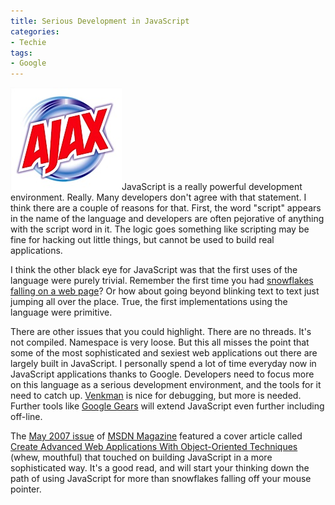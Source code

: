 ```yaml
---
title: Serious Development in JavaScript
categories:
- Techie
tags:
- Google
---
```


![ajax.jpg](/assets/posts/2007/ajax1.jpg)JavaScript is a really powerful development environment. Really.
Many developers don't agree with that statement. I think there are a couple of reasons for that. First, the word "script" appears in the name of the language and developers are often pejorative of anything with the script word in it. The logic goes something like scripting may be fine for hacking out little things, but cannot be used to build real applications.

I think the other black eye for JavaScript was that the first uses of the language were purely trivial. Remember the first time you had [snowflakes falling on a web page](http://www.hypergurl.com/snowmaker.html)? Or how about going beyond blinking text to text just jumping all over the place. True, the first implementations using the language were primitive.

There are other issues that you could highlight. There are no threads. It's not compiled. Namespace is very loose. But this all misses the point that some of the most sophisticated and sexiest web applications out there are largely built in JavaScript. I personally spend a lot of time everyday now in JavaScript applications thanks to Google. Developers need to focus more on this language as a serious development environment, and the tools for it need to catch up. [Venkman](http://www.mozilla.org/projects/venkman/) is nice for debugging, but more is needed. Further tools like [Google Gears](/thingelstad/going-offline-with-google-gears) will extend JavaScript even further including off-line.

The [May 2007 issue](http://msdn.microsoft.com/msdnmag/issues/07/05/) of [MSDN Magazine](http://msdn.microsoft.com/msdnmag/) featured a cover article called [Create Advanced Web Applications With Object-Oriented Techniques](http://msdn.microsoft.com/msdnmag/issues/07/05/JavaScript/) (whew, mouthful) that touched on building JavaScript in a more sophisticated way. It's a good read, and will start your thinking down the path of using JavaScript for more than snowflakes falling off your mouse pointer.
